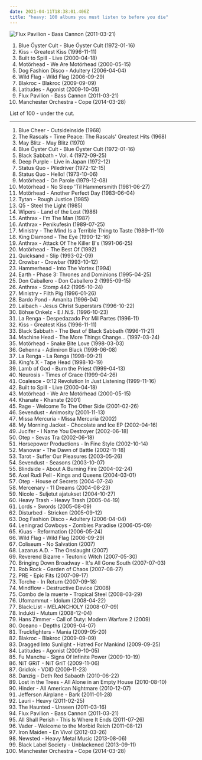 ```yaml
---
date: 2021-04-11T18:38:01.406Z
title: "heavy: 100 albums you must listen to before you die"
---
```

![Flux Pavilion - Bass Cannon (2011-03-21)](http://coverartarchive.org/release/2fca1b4d-f307-48fc-a449-550e663c9da0/18420618474-500.jpg "Flux Pavilion - Bass Cannon (2011-03-21)")
<ol class="albums">
<li data-cover="http://coverartarchive.org/release/922ff571-0336-36cb-b9b8-a85bfa2f6d66/2736276004-500.jpg" data-tags="hard rock" role="button">Blue Öyster Cult - Blue Öyster Cult (1972-01-16)</li>
<li data-cover="http://coverartarchive.org/release/7566242e-c2f6-46ab-8584-93c7da59d08c/3167170521-500.jpg" data-tags="classic rock, hard rock" role="button">Kiss - Greatest Kiss (1996-11-11)</li>
<li data-cover="http://coverartarchive.org/release/8eb5fba9-e6fe-46db-8ff4-1ab77e1096f4/7940771884-500.jpg" data-tags="indie, rock" role="button">Built to Spill - Live (2000-04-18)</li>
<li data-cover="http://coverartarchive.org/release/a44bedb5-d782-47ff-bfa1-7b43ec795396/27109764066-500.jpg" data-tags="heavy metal, hard rock" role="button">Motörhead - We Are Motörhead (2000-05-15)</li>
<li data-cover="https://img.discogs.com/UWehwv40d4qK5yESFfl1Q_srYZM=/fit-in/600x593/filters:strip_icc():format(jpeg):mode_rgb():quality(90)/discogs-images/R-680564-1501944676-9675.jpeg.jpg" data-tags="experimental, noir" role="button">Dog Fashion Disco - Adultery (2006-04-04)</li>
<li data-cover="https://img.discogs.com/NyAUKpuZWo_wSEJHASwiM153UXg=/fit-in/600x604/filters:strip_icc():format(jpeg):mode_rgb():quality(90)/discogs-images/R-3101043-1502473622-1404.jpeg.jpg" data-tags="indie rock, female vocalists, portland" role="button">Wild Flag - Wild Flag (2006-09-29)</li>
<li data-cover="https://img.discogs.com/qQ1UQdAV28xCiHPkB5Y1igZ3c5Q=/fit-in/400x400/filters:strip_icc():format(jpeg):mode_rgb():quality(90)/discogs-images/R-2065445-1261940125.jpeg.jpg" data-tags="hip-hop, rap, rock hop, rock" role="button">Blakroc - Blakroc (2009-09-09)</li>
<li data-cover="http://coverartarchive.org/release/7c6f1073-fa09-4d1d-8cdd-3b1003891a1b/6037199822-500.jpg" data-tags="heavy, post-rock, gritty, atmospheric sludge metal, sonic fetish, chingocore" role="button">Latitudes - Agonist (2009-10-05)</li>
<li data-cover="http://coverartarchive.org/release/2fca1b4d-f307-48fc-a449-550e663c9da0/18420618474-500.jpg" data-tags="electronic, heavy, dubstep, edm, massive, banger, breakthrough, filthy, flux, flux pavilion, stinker" role="button">Flux Pavilion - Bass Cannon (2011-03-21)</li>
<li data-cover="http://coverartarchive.org/release/7d276ca4-c5da-4ad7-a838-2939d57b6a55/7522883582-500.jpg" data-tags="rock, alternative" role="button">Manchester Orchestra - Cope (2014-03-28)</li>
</ol>
List of 100 - under the cut.
<!-- more -->

_________________

<ol class="albums">
<li data-cover="https://img.discogs.com/5ZT4tpG49bIBOc3AyVaosvGgiJ4=/fit-in/600x600/filters:strip_icc():format(jpeg):mode_rgb():quality(90)/discogs-images/R-1769986-1526268468-4473.jpeg.jpg" data-tags="psychedelic, heavy metal, hard rock" role="button">
Blue Cheer - Outsideinside (1968)
</li>
<li data-cover="http://coverartarchive.org/release/649af5b0-4a82-404c-b4d9-622364a2a802/10934941771-500.jpg" data-tags="classic rock, pop, 70s" role="button">
The Rascals - Time Peace: The Rascals' Greatest Hits (1968)
</li>
<li data-cover="https://img.discogs.com/_eeSMN9TgMDDsjNqWKUc44AEJvk=/fit-in/600x598/filters:strip_icc():format(jpeg):mode_rgb():quality(90)/discogs-images/R-2025668-1536853220-6364.jpeg.jpg" data-tags="psychedelic" role="button">
May Blitz - May Blitz (1970)
</li>
<li data-cover="http://coverartarchive.org/release/922ff571-0336-36cb-b9b8-a85bfa2f6d66/2736276004-500.jpg" data-tags="hard rock" role="button">
Blue Öyster Cult - Blue Öyster Cult (1972-01-16)
</li>
<li data-cover="http://coverartarchive.org/release/41e41680-3652-432f-8225-fb033c4fdae0/17149522933-500.jpg" data-tags="heavy metal, hard rock" role="button">
Black Sabbath - Vol. 4 (1972-09-25)
</li>
<li data-cover="https://img.discogs.com/hIiEemNOfIKoHsT-i8SCm01ewDA=/fit-in/600x528/filters:strip_icc():format(jpeg):mode_rgb():quality(90)/discogs-images/R-5611897-1400290437-8844.jpeg.jpg" data-tags="hard rock" role="button">
Deep Purple - Live in Japan (1972-12)
</li>
<li data-cover="https://img.discogs.com/3b0IgyKNqwwgqOlnHuLMKWjcZuI=/fit-in/599x600/filters:strip_icc():format(jpeg):mode_rgb():quality(90)/discogs-images/R-446544-1413676286-7267.jpeg.jpg" data-tags="rock, status quo" role="button">
Status Quo - Piledriver (1972-12-15)
</li>
<li data-cover="https://img.discogs.com/mQcIjhffMhVKgt_QgPow76OIR3k=/fit-in/600x594/filters:strip_icc():format(jpeg):mode_rgb():quality(90)/discogs-images/R-1542918-1227385202.jpeg.jpg" data-tags="classic rock, rock, 70s, british, heavy, hard rock, uk, status quo, carpet crawler, madeleine de proust" role="button">
Status Quo - Hello! (1973-10-06)
</li>
<li data-cover="http://coverartarchive.org/release/b87958f4-f095-414f-a379-966af3b27fe1/15340907007-500.jpg" data-tags="hard rock, rock n roll, heavy metal" role="button">
Motörhead - On Parole (1979-12-08)
</li>
<li data-cover="http://coverartarchive.org/release/33f2c375-cf2d-491b-ac74-3ae83abbfaab/27092094951-500.jpg" data-tags="heavy metal, hard rock" role="button">
Motörhead - No Sleep 'Til Hammersmith (1981-06-27)
</li>
<li data-cover="https://img.discogs.com/Avm1x5sUs88zj8mRg-mpIh8RXEg=/fit-in/600x600/filters:strip_icc():format(jpeg):mode_rgb():quality(90)/discogs-images/R-1522576-1601943632-3332.jpeg.jpg" data-tags="heavy metal" role="button">
Motörhead - Another Perfect Day (1983-06-04)
</li>
<li data-cover="https://img.discogs.com/kFYizJ5wSl-faj-xObBhczXvoso=/fit-in/600x600/filters:strip_icc():format(jpeg):mode_rgb():quality(90)/discogs-images/R-2686795-1419674236-4860.jpeg.jpg" data-tags="heavy metal, heavy, hard rock, blues, epic metal, nwobhm, albums i need, rocking metal, rock heavy metal, do nagrania, hard heavy metal, favourite albums of 1985, rocking heavy metal" role="button">
Tytan - Rough Justice (1985)
</li>
<li data-cover="http://coverartarchive.org/release/13e732b0-7f9e-447f-87eb-bf6fbfcd0b2a/13443559839-500.jpg" data-tags="heavy metal" role="button">
Q5 - Steel the Light (1985)
</li>
<li data-cover="http://coverartarchive.org/release/2a3223b2-f8f0-4ceb-9a56-ae40b810b8cf/11170782090-500.jpg" data-tags="post-punk" role="button">
Wipers - Land of the Lost (1986)
</li>
<li data-cover="https://img.discogs.com/sAAkxXywkRP7LJeiSmFUZQIPMQU=/fit-in/500x500/filters:strip_icc():format(jpeg):mode_rgb():quality(90)/discogs-images/R-7373695-1491665101-8839.jpeg.jpg" data-tags="thrash metal" role="button">
Anthrax - I'm The Man (1987)
</li>
<li data-cover="http://coverartarchive.org/release/d2083b7b-f57c-3520-aef8-9a6d0fd721aa/1614958590-500.jpg" data-tags="heavy metal, heavy, irack, cd-sammlung" role="button">
Anthrax - Penikufesin (1989-07-25)
</li>
<li data-cover="http://coverartarchive.org/release/2624208c-b50a-38db-8ea5-d12fe70506dc/1093402983-500.jpg" data-tags="industrial, industrial metal" role="button">
Ministry - The Mind Is a Terrible Thing to Taste (1989-11-10)
</li>
<li data-cover="https://img.discogs.com/0J2C6-mca9oWKny6wWVItDFxxPc=/fit-in/600x480/filters:strip_icc():format(jpeg):mode_rgb():quality(90)/discogs-images/R-12274650-1531935326-2271.jpeg.jpg" data-tags="heavy metal" role="button">
King Diamond - The Eye (1990-12-16)
</li>
<li data-cover="https://img.discogs.com/VzN45zXImahjUa_1jCEsDLm65mY=/fit-in/600x431/filters:strip_icc():format(jpeg):mode_rgb():quality(90)/discogs-images/R-9819339-1486826461-9725.jpeg.jpg" data-tags="thrash metal" role="button">
Anthrax - Attack Of The Killer B's (1991-06-25)
</li>
<li data-cover="http://coverartarchive.org/release/e4e8452d-aec9-471a-951d-f2734a94a362/27100780266-500.jpg" data-tags="heavy metal" role="button">
Motörhead - The Best Of (1992)
</li>
<li data-cover="http://coverartarchive.org/release/03d5aab6-c3f5-483e-8e41-ca99ef7dab32/28641431315-500.jpg" data-tags="rock, post hardcore" role="button">
Quicksand - Slip (1993-02-09)
</li>
<li data-cover="http://coverartarchive.org/release/cbd192a0-9e0b-497a-93f4-a3ae185857b9/18320649422-500.jpg" data-tags="sludge" role="button">
Crowbar - Crowbar (1993-10-12)
</li>
<li data-cover="https://img.discogs.com/sXzF73KFTihzU6tQ6VNxmqmGnFw=/fit-in/600x339/filters:strip_icc():format(jpeg):mode_rgb():quality(90)/discogs-images/R-2268005-1537024724-7134.jpeg.jpg" data-tags="noise rock" role="button">
Hammerhead - Into The Vortex (1994)
</li>
<li data-cover="https://img.discogs.com/NF1Av-gjTTdMYEU73RdJH-u0_PE=/fit-in/600x619/filters:strip_icc():format(jpeg):mode_rgb():quality(90)/discogs-images/R-16150803-1604299125-5521.jpeg.jpg" data-tags="drone" role="button">
Earth - Phase 3: Thrones and Dominions (1995-04-25)
</li>
<li data-cover="http://coverartarchive.org/release/67a2138a-1130-4575-bb20-6b9995b81fad/12021123808-500.jpg" data-tags="math rock" role="button">
Don Caballero - Don Caballero 2 (1995-09-15)
</li>
<li data-cover="https://img.discogs.com/cBx0qwI813dE2ftNLaFT1mhdCD8=/fit-in/600x528/filters:strip_icc():format(jpeg):mode_rgb():quality(90)/discogs-images/R-6947236-1548962523-8299.jpeg.jpg" data-tags="alternative metal, heavy metal, thrash metal, metal" role="button">
Anthrax - Stomp 442 (1995-10-24)
</li>
<li data-cover="https://img.discogs.com/etTq8ISwuGvt8WmT51mCCoLN__I=/fit-in/386x600/filters:strip_icc():format(jpeg):mode_rgb():quality(90)/discogs-images/R-4505386-1366799359-8515.jpeg.jpg" data-tags="industrial metal" role="button">
Ministry - Filth Pig (1996-01-26)
</li>
<li data-cover="https://img.discogs.com/qjIJpWeXcRW6WATBzDzuNbfVmPE=/fit-in/600x593/filters:strip_icc():format(jpeg):mode_rgb():quality(90)/discogs-images/R-4426176-1523097446-8851.jpeg.jpg" data-tags="psychedelic rock" role="button">
Bardo Pond - Amanita (1996-04)
</li>
<li data-cover="https://img.discogs.com/x7IpUEL5lixXjShSIsMdwxj7oVU=/fit-in/600x952/filters:strip_icc():format(jpeg):mode_rgb():quality(90)/discogs-images/R-4629878-1370444540-3758.jpeg.jpg" data-tags="industrial" role="button">
Laibach - Jesus Christ Superstars (1996-10-22)
</li>
<li data-cover="http://coverartarchive.org/release/6c900ed7-76dd-4eb0-ba46-9153ff056f5a/20122739280-500.jpg" data-tags="hard rock, rock, german, onkelz" role="button">
Böhse Onkelz - E.I.N.S. (1996-10-23)
</li>
<li data-cover="http://coverartarchive.org/release/80e36449-28af-4bba-a39b-be53ba957302/1287504048-500.jpg" data-tags="rock, rock argentino" role="button">
La Renga - Despedazado Por Mil Partes (1996-11)
</li>
<li data-cover="http://coverartarchive.org/release/7566242e-c2f6-46ab-8584-93c7da59d08c/3167170521-500.jpg" data-tags="classic rock, hard rock" role="button">
Kiss - Greatest Kiss (1996-11-11)
</li>
<li data-cover="http://coverartarchive.org/release/7db8dd51-474e-455f-a75a-431db9837284/4801390859-500.jpg" data-tags="metal, heavy metal" role="button">
Black Sabbath - The Best of Black Sabbath (1996-11-21)
</li>
<li data-cover="https://via.placeholder.com/450" data-tags="groove metal, thrash metal" role="button">
Machine Head - The More Things Change... (1997-03-24)
</li>
<li data-cover="http://coverartarchive.org/release/da2b642f-e1e9-3fb1-8d31-e067204b2351/15341628025-500.jpg" data-tags="heavy metal" role="button">
Motörhead - Snake Bite Love (1998-03-03)
</li>
<li data-cover="https://via.placeholder.com/450" data-tags="black metal" role="button">
Gehenna - Adimiron Black (1998-06-08)
</li>
<li data-cover="http://coverartarchive.org/release/cbfea7bc-41ae-4a3c-902a-224c7ba40267/1287496664-500.jpg" data-tags="rock, hard rock" role="button">
La Renga - La Renga (1998-09-21)
</li>
<li data-cover="http://coverartarchive.org/release/e870de20-4a18-3afc-9f50-1b60a2250508/9996011916-500.jpg" data-tags="metal" role="button">
King's X - Tape Head (1998-10-19)
</li>
<li data-cover="http://coverartarchive.org/release/fa44d7bd-289a-4a19-845d-64e5e7b534d0/16131894017-500.jpg" data-tags="thrash metal, metal, death metal, groove metal" role="button">
Lamb of God - Burn the Priest (1999-04-13)
</li>
<li data-cover="http://coverartarchive.org/release/d56380fe-d00e-42c3-841a-654254ef264a/7697244807-500.jpg" data-tags="post-metal, sludge" role="button">
Neurosis - Times of Grace (1999-04-26)
</li>
<li data-cover="http://coverartarchive.org/release/3be79db6-c393-49dc-81be-a6eabfbd6031/13183150547-500.jpg" data-tags="hardcore" role="button">
Coalesce - 0:12 Revolution In Just Listening (1999-11-16)
</li>
<li data-cover="http://coverartarchive.org/release/8eb5fba9-e6fe-46db-8ff4-1ab77e1096f4/7940771884-500.jpg" data-tags="indie, rock" role="button">
Built to Spill - Live (2000-04-18)
</li>
<li data-cover="http://coverartarchive.org/release/a44bedb5-d782-47ff-bfa1-7b43ec795396/27109764066-500.jpg" data-tags="heavy metal, hard rock" role="button">
Motörhead - We Are Motörhead (2000-05-15)
</li>
<li data-cover="http://coverartarchive.org/release/918ce11f-a9fb-4d3c-be10-c0b55e510145/11462273056-500.jpg" data-tags="doom metal, drone metal" role="button">
Khanate - Khanate (2001)
</li>
<li data-cover="http://coverartarchive.org/release/d430e4e4-ed7d-45d1-aeea-7dc093106010/22849845060-500.jpg" data-tags="heavy metal, power metal" role="button">
Rage - Welcome To The Other Side (2001-02-26)
</li>
<li data-cover="https://img.discogs.com/9crr3fjxESn9gZG_OQ2TdABKMv8=/fit-in/600x596/filters:strip_icc():format(jpeg):mode_rgb():quality(90)/discogs-images/R-645776-1556249755-2449.jpeg.jpg" data-tags="metal, hard rock, alternative metal, nu metal" role="button">
Sevendust - Animosity (2001-11-13)
</li>
<li data-cover="https://img.discogs.com/gmP9V3KIDTC63kRpoHbjsaAn748=/fit-in/600x533/filters:strip_icc():format(jpeg):mode_rgb():quality(90)/discogs-images/R-2152168-1518553440-5831.jpeg.jpg" data-tags="heavy metal, metal, heavy, progressive metal, progressive rock, power, progressive, female vocals, power metal" role="button">
Missa Mercuria - Missa Mercuria (2002)
</li>
<li data-cover="http://coverartarchive.org/release/c6c37466-3b2c-488f-8780-0c9e7e4ba28c/16318641222-500.jpg" data-tags="electronic, rock, heavy, jam" role="button">
My Morning Jacket - Chocolate and Ice EP (2002-04-16)
</li>
<li data-cover="https://img.discogs.com/nvbQEbBy4jtoOKC8TziETkWNxQg=/fit-in/600x595/filters:strip_icc():format(jpeg):mode_rgb():quality(90)/discogs-images/R-1032043-1513539962-9480.jpeg.jpg" data-tags="ze best" role="button">
Jucifer - I Name You Destroyer (2002-06-18)
</li>
<li data-cover="http://coverartarchive.org/release/26b922bd-a931-4938-93f5-b9a09d227c10/9831908947-500.jpg" data-tags="metal, nu metal" role="button">
Otep - Sevas Tra (2002-06-18)
</li>
<li data-cover="http://coverartarchive.org/release/6f25380f-38a7-43c5-9bfd-4bdbf187ded9/23901850379-500.jpg" data-tags="dubstep" role="button">
Horsepower Productions - In Fine Style (2002-10-14)
</li>
<li data-cover="http://coverartarchive.org/release/1f59ee7d-5335-46c2-abb6-889493a95113/12567125637-500.jpg" data-tags="heavy metal" role="button">
Manowar - The Dawn of Battle (2002-11-18)
</li>
<li data-cover="http://coverartarchive.org/release/3986eca7-b1a2-400e-ab90-8714de7eea7b/14972037146-500.jpg" data-tags="heavy metal" role="button">
Tarot - Suffer Our Pleasures (2003-05-26)
</li>
<li data-cover="https://img.discogs.com/KnTkQF-rMYeeZfI7bVnnjWiuZT0=/fit-in/500x500/filters:strip_icc():format(jpeg):mode_rgb():quality(90)/discogs-images/R-3390106-1404043268-8540.jpeg.jpg" data-tags="alternative metal" role="button">
Sevendust - Seasons (2003-10-07)
</li>
<li data-cover="http://coverartarchive.org/release/4ffc440b-a46b-4031-8ebf-281666ca2cf8/19060212923-500.jpg" data-tags="hard rock, alternative metal, post-hardcore" role="button">
Blindside - About A Burning Fire (2004-02-24)
</li>
<li data-cover="http://coverartarchive.org/release/5aebcaa1-1368-4c6f-a829-7932ca12eeb5/15333143505-500.jpg" data-tags="heavy metal" role="button">
Axel Rudi Pell - Kings and Queens (2004-03-01)
</li>
<li data-cover="http://coverartarchive.org/release/fe9b1cf2-f0fd-4cf9-8a5d-139eb30e460d/1083128360-500.jpg" data-tags="metal, metalcore" role="button">
Otep - House of Secrets (2004-07-24)
</li>
<li data-cover="https://img.discogs.com/NTVviIXrJ8KVvXXcCANylQznQ3w=/fit-in/300x300/filters:strip_icc():format(jpeg):mode_rgb():quality(90)/discogs-images/R-398648-1267036060.jpeg.jpg" data-tags="melodic death metal" role="button">
Mercenary - 11 Dreams (2004-08-23)
</li>
<li data-cover="https://img.discogs.com/yXC2fznaXz4TaWYjoQsjcYqT3ao=/fit-in/600x462/filters:strip_icc():format(jpeg):mode_rgb():quality(90)/discogs-images/R-2568239-1553981581-3905.jpeg.jpg" data-tags="groove metal, disgusting, fags" role="button">
Nicole - Suljetut ajatukset (2004-10-27)
</li>
<li data-cover="http://coverartarchive.org/release/25036812-9907-4a46-a328-98a7a9dbbbd1/1810447719-500.jpg" data-tags="rockabilly, heavy, self-titled" role="button">
Heavy Trash - Heavy Trash (2005-04-19)
</li>
<li data-cover="https://img.discogs.com/bJPh1lEySKvjAmBz-xKkMXhbMZ0=/fit-in/240x240/filters:strip_icc():format(jpeg):mode_rgb():quality(90)/discogs-images/R-1919364-1252443810.jpeg.jpg" data-tags="heavy, to-buy" role="button">
Lords - Swords (2005-08-09)
</li>
<li data-cover="http://coverartarchive.org/release/2650bcf0-cdcb-4912-9de7-6b34f8063476/2591149987-500.jpg" data-tags="alternative, heavy" role="button">
Disturbed - Stricken (2005-09-12)
</li>
<li data-cover="https://img.discogs.com/UWehwv40d4qK5yESFfl1Q_srYZM=/fit-in/600x593/filters:strip_icc():format(jpeg):mode_rgb():quality(90)/discogs-images/R-680564-1501944676-9675.jpeg.jpg" data-tags="experimental, noir" role="button">
Dog Fashion Disco - Adultery (2006-04-04)
</li>
<li data-cover="http://coverartarchive.org/release/6fd1c420-d578-4865-8002-7790baabd38d/21288133475-500.jpg" data-tags="finnish, heavy metal, metal, rock, cover" role="button">
Leningrad Cowboys - Zombies Paradise (2006-05-09)
</li>
<li data-cover="https://img.discogs.com/zPqKC516lK5XHZ6MODMn6SxPsI0=/fit-in/600x598/filters:strip_icc():format(jpeg):mode_rgb():quality(90)/discogs-images/R-1888897-1357090508-1531.jpeg.jpg" data-tags="power metal" role="button">
Kiuas - Reformation (2006-05-24)
</li>
<li data-cover="https://img.discogs.com/NyAUKpuZWo_wSEJHASwiM153UXg=/fit-in/600x604/filters:strip_icc():format(jpeg):mode_rgb():quality(90)/discogs-images/R-3101043-1502473622-1404.jpeg.jpg" data-tags="indie rock, female vocalists, portland" role="button">
Wild Flag - Wild Flag (2006-09-29)
</li>
<li data-cover="http://coverartarchive.org/release/c2d1f896-3cf0-4124-b5d0-8bf5be02a1cf/14415004397-500.jpg" data-tags="relapse records" role="button">
Coliseum - No Salvation (2007)
</li>
<li data-cover="http://coverartarchive.org/release/152ea2c6-3a9c-45ae-9e12-2020831a1ea6/24754808709-500.jpg" data-tags="thrash metal" role="button">
Lazarus A.D. - The Onslaught (2007)
</li>
<li data-cover="https://img.discogs.com/Mlel_SLFryG1c-fnuL3hNWmuFUI=/fit-in/600x517/filters:strip_icc():format(jpeg):mode_rgb():quality(90)/discogs-images/R-1029079-1551002908-4473.jpeg.jpg" data-tags="metal, doom metal" role="button">
Reverend Bizarre - Teutonic Witch (2007-05-30)
</li>
<li data-cover="http://coverartarchive.org/release/b9b4238d-f2c0-462f-9a51-67a05d6acd6f/9349744925-500.jpg" data-tags="metalcore, metal, pop, rock, hard, heavy, sweet, action, luckes" role="button">
Bringing Down Broadway - It's All Gone South (2007-07-03)
</li>
<li data-cover="http://coverartarchive.org/release/655084f2-3ae4-49fc-b472-dfb19d5d9fe7/18812154537-500.jpg" data-tags="heavy metal, metal, rock, heavy, chaos, garden, rob" role="button">
Rob Rock - Garden of Chaos (2007-08-27)
</li>
<li data-cover="http://coverartarchive.org/release/ae0ca0f3-1a58-4003-ba02-1c1aaf5da74b/15173089977-500.jpg" data-tags="noise rock" role="button">
PRE - Epic Fits (2007-09-17)
</li>
<li data-cover="http://coverartarchive.org/release/23cb7745-bee3-3d3f-b897-564cff9da7bb/24035772313-500.jpg" data-tags="metal, stoner rock, doom" role="button">
Torche - In Return (2007-09-18)
</li>
<li data-cover="http://coverartarchive.org/release/7f3f55ac-4d16-4f09-8a9c-c133d7ba76e3/10533086724-500.jpg" data-tags="metal, rock, heavy, experimental, power, fusion, progressive, brazilian, my prog rock favs, nu-prog" role="button">
Mindflow - Destructive Device (2008)
</li>
<li data-cover="https://img.discogs.com/9EC9yo3IzPPkci06t04qDDQYiYA=/fit-in/565x491/filters:strip_icc():format(jpeg):mode_rgb():quality(90)/discogs-images/R-4861037-1377763680-3160.jpeg.jpg" data-tags="metal, jazz, rock, heavy, latin, cover" role="button">
Combo de la muerte - Tropical Steel (2008-03-29)
</li>
<li data-cover="https://img.discogs.com/LU3-gs1JtwQ_WWgq5Cac_-nwwEc=/fit-in/400x399/filters:strip_icc():format(jpeg):mode_rgb():quality(90)/discogs-images/R-1435966-1223858516.jpeg.jpg" data-tags="doom metal, stoner metal" role="button">
Ufomammut - Idolum (2008-04-22)
</li>
<li data-cover="https://img.discogs.com/w349BAGddaUDlfcnV0HeYh1rhXE=/fit-in/260x260/filters:strip_icc():format(jpeg):mode_rgb():quality(90)/discogs-images/R-4251841-1359758065-8986.jpeg.jpg" data-tags="metal, japanese, heavy, j-rock, jrock, indies, black:list, kyotaro" role="button">
Black:List - MELANCHOLY (2008-07-09)
</li>
<li data-cover="https://img.discogs.com/hNM097o0PvJLvLxtOAt2N6FDENY=/fit-in/599x599/filters:strip_icc():format(jpeg):mode_rgb():quality(90)/discogs-images/R-1886740-1265741641.jpeg.jpg" data-tags="progressive rock" role="button">
Indukti - Mutum (2008-12-04)
</li>
<li data-cover="http://coverartarchive.org/release/c863e27e-ad34-4334-9083-747bd11ebe15/1096713865-500.jpg" data-tags="video game music, soundtrack" role="button">
Hans Zimmer - Call of Duty: Modern Warfare 2 (2009)
</li>
<li data-cover="https://img.discogs.com/xycdv1-b8lkSxRzRLqI-KuV0KJE=/fit-in/500x500/filters:strip_icc():format(jpeg):mode_rgb():quality(90)/discogs-images/R-2128985-1265582356.jpeg.jpg" data-tags="deathcore" role="button">
Oceano - Depths (2009-04-07)
</li>
<li data-cover="http://coverartarchive.org/release/cfe933d8-1a77-4608-ad7a-4c0a4f3cc110/4819338139-500.jpg" data-tags="stoner rock" role="button">
Truckfighters - Mania (2009-05-20)
</li>
<li data-cover="https://img.discogs.com/qQ1UQdAV28xCiHPkB5Y1igZ3c5Q=/fit-in/400x400/filters:strip_icc():format(jpeg):mode_rgb():quality(90)/discogs-images/R-2065445-1261940125.jpeg.jpg" data-tags="hip-hop, rap, rock hop, rock" role="button">
Blakroc - Blakroc (2009-09-09)
</li>
<li data-cover="http://coverartarchive.org/release/da9e633c-b899-4e6f-b270-9dd4d788f81a/27317356479-500.jpg" data-tags="black metal" role="button">
Dragged Into Sunlight - Hatred For Mankind (2009-09-25)
</li>
<li data-cover="http://coverartarchive.org/release/7c6f1073-fa09-4d1d-8cdd-3b1003891a1b/6037199822-500.jpg" data-tags="heavy, post-rock, gritty, atmospheric sludge metal, sonic fetish, chingocore" role="button">
Latitudes - Agonist (2009-10-05)
</li>
<li data-cover="https://img.discogs.com/v9C2oNFijwyZuO0t_6NLkqFUyvI=/fit-in/600x596/filters:strip_icc():format(jpeg):mode_rgb():quality(90)/discogs-images/R-1996407-1267266815.jpeg.jpg" data-tags="stoner rock" role="button">
Fu Manchu - Signs Of Infinite Power (2009-10-19)
</li>
<li data-cover="https://img.discogs.com/cfc9e7fd50d7c9c08931869b95f6849a01d0635d/images/spacer.gif" data-tags="dubstep" role="button">
NiT GRiT - NiT GriT (2009-11-06)
</li>
<li data-cover="http://coverartarchive.org/release/8f660d6e-0294-474c-bd8e-9a51ddafab81/10677816495-500.jpg" data-tags="heavy, neurofunk" role="button">
Gridlok - VOID (2009-11-23)
</li>
<li data-cover="http://coverartarchive.org/release/8d9638b6-393a-4224-8b30-cb53d0169c4f/7564422725-500.jpg" data-tags="heavy metal" role="button">
Danzig - Deth Red Sabaoth (2010-06-22)
</li>
<li data-cover="http://coverartarchive.org/release/f2b9f3a4-b6c3-4b9d-833f-b898316f415e/4799552484-500.jpg" data-tags="orchestral pop" role="button">
Lost in the Trees - All Alone in an Empty House (2010-08-10)
</li>
<li data-cover="https://img.discogs.com/Gkjsamj2xufMB6drUdRa5QrIzu4=/fit-in/500x500/filters:strip_icc():format(jpeg):mode_rgb():quality(90)/discogs-images/R-3824271-1345854842-3558.jpeg.jpg" data-tags="hard rock, rock" role="button">
Hinder - All American Nightmare (2010-12-07)
</li>
<li data-cover="http://coverartarchive.org/release/7f563874-2621-462e-a0c1-46f1725d6a9c/12684576029-500.jpg" data-tags="70s, jefferson airplane" role="button">
Jefferson Airplane - Bark (2011-01-28)
</li>
<li data-cover="http://coverartarchive.org/release/4e4a9828-9b64-4fb7-8649-ef2e8df42ef6/5919165456-500.jpg" data-tags="heavy, amanda" role="button">
Lauri - Heavy (2011-02-25)
</li>
<li data-cover="https://img.discogs.com/dbiUWB9w8gg3FzSl5KR6a4XGPAc=/fit-in/400x358/filters:strip_icc():format(jpeg):mode_rgb():quality(90)/discogs-images/R-2776302-1301496885.jpeg.jpg" data-tags="groove metal" role="button">
The Haunted - Unseen (2011-03-16)
</li>
<li data-cover="http://coverartarchive.org/release/2fca1b4d-f307-48fc-a449-550e663c9da0/18420618474-500.jpg" data-tags="electronic, heavy, dubstep, edm, massive, banger, breakthrough, filthy, flux, flux pavilion, stinker" role="button">
Flux Pavilion - Bass Cannon (2011-03-21)
</li>
<li data-cover="http://coverartarchive.org/release/25d38669-25ce-4f15-84ee-2cdb3228e366/17547954563-500.jpg" data-tags="deathcore" role="button">
All Shall Perish - This Is Where It Ends (2011-07-26)
</li>
<li data-cover="https://img.discogs.com/EFeKGOoG-_vRbcNpss1CfvPEYBw=/fit-in/515x412/filters:strip_icc():format(jpeg):mode_rgb():quality(90)/discogs-images/R-2429943-1324418451.jpeg.jpg" data-tags="death metal" role="button">
Vader - Welcome to the Morbid Reich (2011-08-12)
</li>
<li data-cover="http://coverartarchive.org/release/3898d620-db6a-4b0b-af57-a167ac1318d8/8010063603-500.jpg" data-tags="heavy metal" role="button">
Iron Maiden - En Vivo! (2012-03-26)
</li>
<li data-cover="https://img.discogs.com/pGXPzLE3icWGm_ffLYDHqx7opdc=/fit-in/600x595/filters:strip_icc():format(jpeg):mode_rgb():quality(90)/discogs-images/R-4782651-1591785311-6666.jpeg.jpg" data-tags="heavy metal" role="button">
Newsted - Heavy Metal Music (2013-08-06)
</li>
<li data-cover="http://coverartarchive.org/release/b80f5178-1d3e-4331-93cf-7f8f0dfd9f03/6288256895-500.jpg" data-tags="metal, rock, heavy, hard rock, my top albums, zakk, heavy meta, ulubiony album live, favourite live lp, ulubiony album live zakk live" role="button">
Black Label Society - Unblackened (2013-09-11)
</li>
<li data-cover="http://coverartarchive.org/release/7d276ca4-c5da-4ad7-a838-2939d57b6a55/7522883582-500.jpg" data-tags="rock, alternative" role="button">
Manchester Orchestra - Cope (2014-03-28)
</li>
</ol>